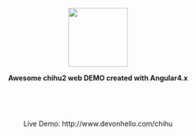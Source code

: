 <p align="center">
	<img width="120px" height="120px" src="https://avatars2.githubusercontent.com/u/30495768?v=4&s=200">
</p>

<p align="center">
	<b>Awesome chihu2 web DEMO created with Angular4.x</b>
</p>

<p align="center">
    <a href=""><img src="https://img.shields.io/badge/web-chihu-blue.svg" alt=""></a>
    <a href=""><img src="https://img.shields.io/badge/dependencies-up to date-blue.svg" alt=""></a>
    <a href=""><img src="https://img.shields.io/badge/Powered by-Angular4.X-blue.svg" alt=""></a>
    <a href=""><img src="https://img.shields.io/badge/coding-30percent-blue.svg" alt=""></a>
    <a href=""><img src="https://img.shields.io/badge/Author-Devon-blue.svg" alt=""></a>
    <a href=""><img src="https://img.shields.io/badge/QQ%20Group-513752928-blue.svg" alt=""></a>
    <a href=""><img src="https://img.shields.io/badge/QQ-849996781-blue.svg" alt=""></a>
</p>
<br/>

<p align="center">Live Demo: http://www.devonhello.com/chihu</p>